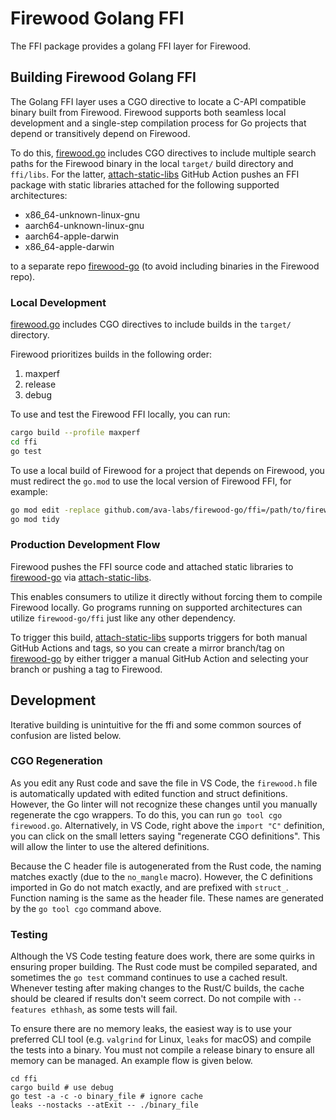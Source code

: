 # Firewood Golang FFI

The FFI package provides a golang FFI layer for Firewood.

## Building Firewood Golang FFI

The Golang FFI layer uses a CGO directive to locate a C-API compatible binary built from Firewood. Firewood supports both seamless local development and a single-step compilation process for Go projects that depend or transitively depend on Firewood.

To do this, [firewood.go](./firewood.go) includes CGO directives to include multiple search paths for the Firewood binary in the local `target/` build directory and `ffi/libs`. For the latter, [attach-static-libs](../.github/workflows/attach-static-libs.yaml) GitHub Action pushes an FFI package with static libraries attached for the following supported architectures:

- x86_64-unknown-linux-gnu
- aarch64-unknown-linux-gnu
- aarch64-apple-darwin
- x86_64-apple-darwin

to a separate repo [firewood-go](https://github.com/ava-labs/firewood-go) (to avoid including binaries in the Firewood repo).

### Local Development

[firewood.go](./firewood.go) includes CGO directives to include builds in the `target/` directory.

Firewood prioritizes builds in the following order:

1. maxperf
2. release
3. debug

To use and test the Firewood FFI locally, you can run:

```bash
cargo build --profile maxperf
cd ffi
go test
```

To use a local build of Firewood for a project that depends on Firewood, you must redirect the `go.mod` to use the local version of Firewood FFI, for example:

```bash
go mod edit -replace github.com/ava-labs/firewood-go/ffi=/path/to/firewood/ffi
go mod tidy
```

### Production Development Flow

Firewood pushes the FFI source code and attached static libraries to [firewood-go](https://github.com/ava-labs/firewood-go) via [attach-static-libs](../.github/workflows/attach-static-libs.yaml).

This enables consumers to utilize it directly without forcing them to compile Firewood locally. Go programs running on supported architectures can utilize `firewood-go/ffi` just like any other dependency.

To trigger this build, [attach-static-libs](../.github/workflows/attach-static-libs.yaml) supports triggers for both manual GitHub Actions and tags, so you can create a mirror branch/tag on [firewood-go](https://github.com/ava-labs/firewood-go) by either trigger a manual GitHub Action and selecting your branch or pushing a tag to Firewood.

## Development
Iterative building is unintuitive for the ffi and some common sources of confusion are listed below.

### CGO Regeneration

As you edit any Rust code and save the file in VS Code, the `firewood.h` file is automatically updated with edited function and struct definitions. However, the Go linter will not recognize these changes until you manually regenerate the cgo wrappers. To do this, you can run `go tool cgo firewood.go`. Alternatively, in VS Code, right above the `import "C"` definition, you can click on the small letters saying "regenerate CGO definitions". This will allow the linter to use the altered definitions. 

Because the C header file is autogenerated from the Rust code, the naming matches exactly (due to the `no_mangle` macro). However, the C definitions imported in Go do not match exactly, and are prefixed with `struct_`. Function naming is the same as the header file. These names are generated by the `go tool cgo` command above.

### Testing
Although the VS Code testing feature does work, there are some quirks in ensuring proper building. The Rust code must be compiled separated, and sometimes the `go test` command continues to use a cached result. Whenever testing after making changes to the Rust/C builds, the cache should be cleared if results don't seem correct. Do not compile with `--features ethhash`, as some tests will fail.

To ensure there are no memory leaks, the easiest way is to use your preferred CLI tool (e.g. `valgrind` for Linux, `leaks` for macOS) and compile the tests into a binary. You must not compile a release binary to ensure all memory can be managed. An example flow is given below.
```
cd ffi
cargo build # use debug
go test -a -c -o binary_file # ignore cache
leaks --nostacks --atExit -- ./binary_file
```